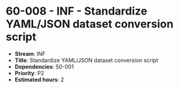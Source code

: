 # 60-008 - INF - Standardize YAML/JSON dataset conversion script
- **Stream**: INF
- **Title**: Standardize YAML/JSON dataset conversion script
- **Dependencies**: 50-001
- **Priority**: P2
- **Estimated hours**: 2

